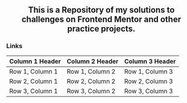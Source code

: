 
# <h2 align="center">This is a Repository of my solutions to challenges on Frontend Mentor and other practice projects.</h2>



### Links


| Column 1 Header | Column 2 Header | Column 3 Header |
| --------------- | --------------- | --------------- |
| Row 1, Column 1 | Row 1, Column 2 | Row 1, Column 3 |
| Row 2, Column 1 | Row 2, Column 2 | Row 2, Column 3 |
| Row 3, Column 1 | Row 3, Column 2 | Row 3, Column 3 |
